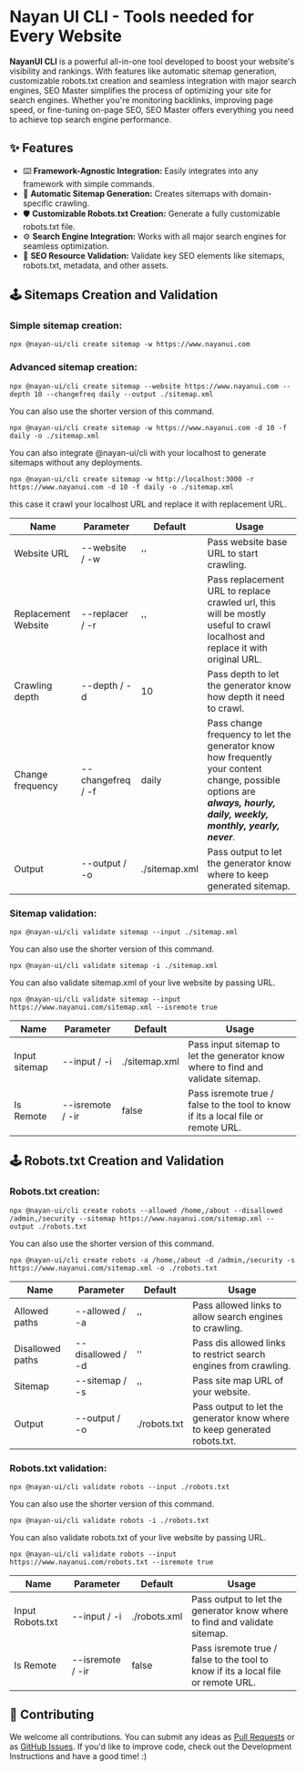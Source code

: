 # Nayan UI CLI - Tools needed for Every Website

**NayanUI CLI** is a powerful all-in-one tool developed to boost your website's visibility and rankings. With features like automatic sitemap generation, customizable robots.txt creation and seamless integration with major search engines, SEO Master simplifies the process of optimizing your site for search engines. Whether you're monitoring backlinks, improving page speed, or fine-tuning on-page SEO, SEO Master offers everything you need to achieve top search engine performance.

## ✨ Features

- ⌨️ **Framework-Agnostic Integration:** Easily integrates into any framework with simple commands.
- 🌈 **Automatic Sitemap Generation:** Creates sitemaps with domain-specific crawling.
- 🛡 **Customizable Robots.txt Creation:** Generate a fully customizable robots.txt file.
- ⚙️ **Search Engine Integration:** Works with all major search engines for seamless optimization.
- 🎨 **SEO Resource Validation:** Validate key SEO elements like sitemaps, robots.txt, metadata, and other assets.

## 🕹 Sitemaps Creation and Validation

### Simple sitemap creation:

```
npx @nayan-ui/cli create sitemap -w https://www.nayanui.com
```

### Advanced sitemap creation:

```
npx @nayan-ui/cli create sitemap --website https://www.nayanui.com --depth 10 --changefreq daily --output ./sitemap.xml
```

You can also use the shorter version of this command.

```
npx @nayan-ui/cli create sitemap -w https://www.nayanui.com -d 10 -f daily -o ./sitemap.xml
```

You can also integrate @nayan-ui/cli with your localhost to generate sitemaps without any deployments.

```
npx @nayan-ui/cli create sitemap -w http://localhost:3000 -r https://www.nayanui.com -d 10 -f daily -o ./sitemap.xml
```

this case it crawl your localhost URL and replace it with replacement URL.

| Name                | Parameter         | Default       | Usage                                                                                                                                                                 |
| ------------------- | ----------------- | ------------- | --------------------------------------------------------------------------------------------------------------------------------------------------------------------- |
| Website URL         | --website / -w    | ''            | Pass website base URL to start crawling.                                                                                                                              |
| Replacement Website | --replacer / -r   | ''            | Pass replacement URL to replace crawled url, this will be mostly useful to crawl localhost and replace it with original URL.                                          |
| Crawling depth      | --depth / -d      | 10            | Pass depth to let the generator know how depth it need to crawl.                                                                                                      |
| Change frequency    | --changefreq / -f | daily         | Pass change frequency to let the generator know how frequently your content change, possible options are **_always, hourly, daily, weekly, monthly, yearly, never_**. |
| Output              | --output / -o     | ./sitemap.xml | Pass output to let the generator know where to keep generated sitemap.                                                                                                |

### Sitemap validation:

```
npx @nayan-ui/cli validate sitemap --input ./sitemap.xml
```

You can also use the shorter version of this command.

```
npx @nayan-ui/cli validate sitemap -i ./sitemap.xml
```

You can also validate sitemap.xml of your live website by passing URL.

```
npx @nayan-ui/cli validate sitemap --input https://www.nayanui.com/sitemap.xml --isremote true
```

| Name          | Parameter        | Default       | Usage                                                                             |
| ------------- | ---------------- | ------------- | --------------------------------------------------------------------------------- |
| Input sitemap | --input / -i     | ./sitemap.xml | Pass input sitemap to let the generator know where to find and validate sitemap.  |
| Is Remote     | --isremote / -ir | false         | Pass isremote true / false to the tool to know if its a local file or remote URL. |

## 🕹 Robots.txt Creation and Validation

### Robots.txt creation:

```
npx @nayan-ui/cli create robots --allowed /home,/about --disallowed /admin,/security --sitemap https://www.nayanui.com/sitemap.xml --output ./robots.txt
```

You can also use the shorter version of this command.

```
npx @nayan-ui/cli create robots -a /home,/about -d /admin,/security -s https://www.nayanui.com/sitemap.xml -o ./robots.txt
```

| Name             | Parameter         | Default      | Usage                                                                     |
| ---------------- | ----------------- | ------------ | ------------------------------------------------------------------------- |
| Allowed paths    | --allowed / -a    | ''           | Pass allowed links to allow search engines to crawling.                   |
| Disallowed paths | --disallowed / -d | ''           | Pass dis allowed links to restrict search engines from crawling.          |
| Sitemap          | --sitemap / -s    | ''           | Pass site map URL of your website.                                        |
| Output           | --output / -o     | ./robots.txt | Pass output to let the generator know where to keep generated robots.txt. |

### Robots.txt validation:

```
npx @nayan-ui/cli validate robots --input ./robots.txt
```

You can also use the shorter version of this command.

```
npx @nayan-ui/cli validate robots -i ./robots.txt
```

You can also validate robots.txt of your live website by passing URL.

```
npx @nayan-ui/cli validate robots --input https://www.nayanui.com/robots.txt --isremote true
```

| Name             | Parameter        | Default      | Usage                                                                             |
| ---------------- | ---------------- | ------------ | --------------------------------------------------------------------------------- |
| Input Robots.txt | --input / -i     | ./robots.xml | Pass output to let the generator know where to find and validate sitemap.         |
| Is Remote        | --isremote / -ir | false        | Pass isremote true / false to the tool to know if its a local file or remote URL. |

## 🤝 Contributing

We welcome all contributions. You can submit any ideas as [Pull Requests](https://github.com/ursnj/nayan/pulls) or as [GitHub Issues](https://github.com/ursnj/nayan/issues). If you'd like to improve code, check out the Development Instructions and have a good time! :)
